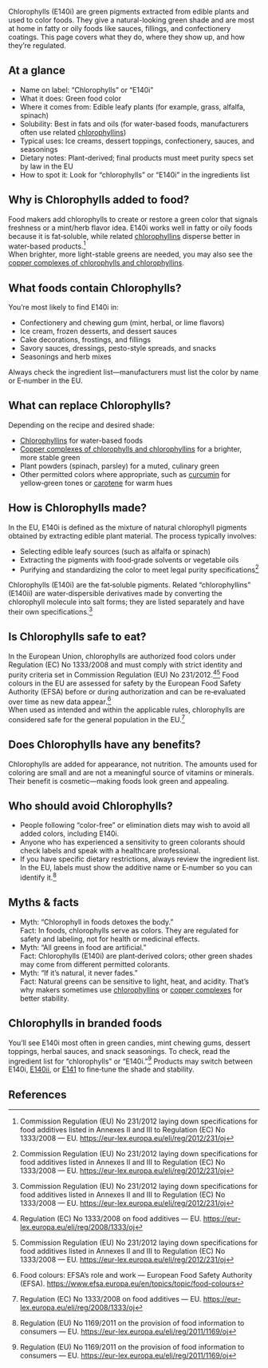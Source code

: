 Chlorophylls (E140i) are green pigments extracted from edible plants and used to color foods. They give a natural-looking green shade and are most at home in fatty or oily foods like sauces, fillings, and confectionery coatings. This page covers what they do, where they show up, and how they’re regulated.

<!--more-->

## At a glance
- Name on label: “Chlorophylls” or “E140i”
- What it does: Green food color
- Where it comes from: Edible leafy plants (for example, grass, alfalfa, spinach)
- Solubility: Best in fats and oils (for water-based foods, manufacturers often use related [chlorophyllins](/e140ii-chlorophyllins))
- Typical uses: Ice creams, dessert toppings, confectionery, sauces, and seasonings
- Dietary notes: Plant-derived; final products must meet purity specs set by law in the EU
- How to spot it: Look for “chlorophylls” or “E140i” in the ingredients list

## Why is Chlorophylls added to food?
Food makers add chlorophylls to create or restore a green color that signals freshness or a mint/herb flavor idea. E140i works well in fatty or oily foods because it is fat‑soluble, while related [chlorophyllins](/e140ii-chlorophyllins) disperse better in water-based products.[^1]  
When brighter, more light-stable greens are needed, you may also see the [copper complexes of chlorophylls and chlorophyllins](/e141-copper-complexes-of-chlorophylls-and-chlorophyllins).

## What foods contain Chlorophylls?
You’re most likely to find E140i in:
- Confectionery and chewing gum (mint, herbal, or lime flavors)
- Ice cream, frozen desserts, and dessert sauces
- Cake decorations, frostings, and fillings
- Savory sauces, dressings, pesto-style spreads, and snacks
- Seasonings and herb mixes

Always check the ingredient list—manufacturers must list the color by name or E‑number in the EU.

## What can replace Chlorophylls?
Depending on the recipe and desired shade:
- [Chlorophyllins](/e140ii-chlorophyllins) for water-based foods
- [Copper complexes of chlorophylls and chlorophyllins](/e141-copper-complexes-of-chlorophylls-and-chlorophyllins) for a brighter, more stable green
- Plant powders (spinach, parsley) for a muted, culinary green
- Other permitted colors where appropriate, such as [curcumin](/e100-curcumin) for yellow‑green tones or [carotene](/e160a-carotene) for warm hues

## How is Chlorophylls made?
In the EU, E140i is defined as the mixture of natural chlorophyll pigments obtained by extracting edible plant material. The process typically involves:
- Selecting edible leafy sources (such as alfalfa or spinach)
- Extracting the pigments with food‑grade solvents or vegetable oils
- Purifying and standardizing the color to meet legal purity specifications[^1]

Chlorophylls (E140i) are the fat‑soluble pigments. Related “chlorophyllins” (E140ii) are water‑dispersible derivatives made by converting the chlorophyll molecule into salt forms; they are listed separately and have their own specifications.[^1]

## Is Chlorophylls safe to eat?
In the European Union, chlorophylls are authorized food colors under Regulation (EC) No 1333/2008 and must comply with strict identity and purity criteria set in Commission Regulation (EU) No 231/2012.[^2][^1] Food colours in the EU are assessed for safety by the European Food Safety Authority (EFSA) before or during authorization and can be re‑evaluated over time as new data appear.[^3]  
When used as intended and within the applicable rules, chlorophylls are considered safe for the general population in the EU.[^2]

## Does Chlorophylls have any benefits?
Chlorophylls are added for appearance, not nutrition. The amounts used for coloring are small and are not a meaningful source of vitamins or minerals. Their benefit is cosmetic—making foods look green and appealing.

## Who should avoid Chlorophylls?
- People following “color-free” or elimination diets may wish to avoid all added colors, including E140i.
- Anyone who has experienced a sensitivity to green colorants should check labels and speak with a healthcare professional.
- If you have specific dietary restrictions, always review the ingredient list. In the EU, labels must show the additive name or E‑number so you can identify it.[^4]

## Myths & facts
- Myth: “Chlorophyll in foods detoxes the body.”  
  Fact: In foods, chlorophylls serve as colors. They are regulated for safety and labeling, not for health or medicinal effects.
- Myth: “All greens in food are artificial.”  
  Fact: Chlorophylls (E140i) are plant‑derived colors; other green shades may come from different permitted colorants.
- Myth: “If it’s natural, it never fades.”  
  Fact: Natural greens can be sensitive to light, heat, and acidity. That’s why makers sometimes use [chlorophyllins](/e140ii-chlorophyllins) or [copper complexes](/e141-copper-complexes-of-chlorophylls-and-chlorophyllins) for better stability.

## Chlorophylls in branded foods
You’ll see E140i most often in green candies, mint chewing gums, dessert toppings, herbal sauces, and snack seasonings. To check, read the ingredient list for “chlorophylls” or “E140i.”[^4] Products may switch between E140i, [E140ii](/e140ii-chlorophyllins), or [E141](/e141-copper-complexes-of-chlorophylls-and-chlorophyllins) to fine‑tune the shade and stability.

## References
[^1]: Commission Regulation (EU) No 231/2012 laying down specifications for food additives listed in Annexes II and III to Regulation (EC) No 1333/2008 — EU. https://eur-lex.europa.eu/eli/reg/2012/231/oj
[^2]: Regulation (EC) No 1333/2008 on food additives — EU. https://eur-lex.europa.eu/eli/reg/2008/1333/oj
[^3]: Food colours: EFSA’s role and work — European Food Safety Authority (EFSA). https://www.efsa.europa.eu/en/topics/topic/food-colours
[^4]: Regulation (EU) No 1169/2011 on the provision of food information to consumers — EU. https://eur-lex.europa.eu/eli/reg/2011/1169/oj

